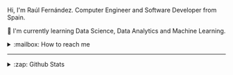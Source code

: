 Hi, I'm Raúl Fernández. Computer Engineer and Software Developer from Spain. 

:seedling: I'm currently learning Data Science, Data Analytics and Machine Learning.

<details>
  <summary>:mailbox: How to reach me</summary>

  <a href="https://www.linkedin.com/in/rfminguez/">
    <img src="https://img.shields.io/badge/LinkedIn-0077B5?style=for-the-badge&logo=linkedin&logoColor=white" />
  </a>
</details>

---

<details>
  <summary>:zap: Github Stats</summary>
  
  <img align="left" alt="rfminguez's Github Stats" src="https://github-readme-stats.rfminguez.vercel.app/api?username=rfminguez&show_icons=true&hide_border=true" />
  <img align="left" alt="rfminguez's Most Used Langs" src="https://github-readme-stats.rfminguez.vercel.app/api/top-langs/?username=rfminguez&hide_border=true" />
</details>
